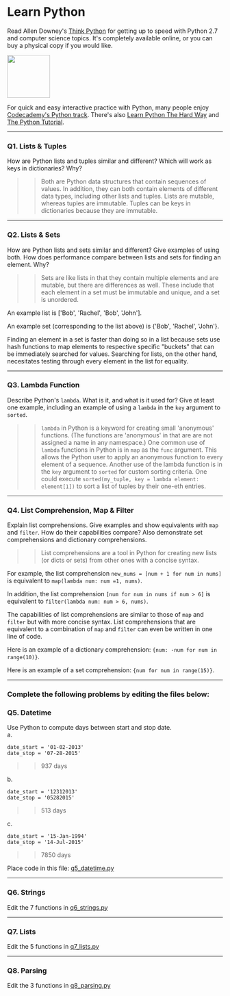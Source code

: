 # Learn Python

Read Allen Downey's [Think Python](http://www.greenteapress.com/thinkpython/) for getting up to speed with Python 2.7 and computer science topics. It's completely available online, or you can buy a physical copy if you would like.

<a href="http://www.greenteapress.com/thinkpython/"><img src="img/think_python.png" style="width: 100px;" target="_blank"></a>

For quick and easy interactive practice with Python, many people enjoy [Codecademy's Python track](http://www.codecademy.com/en/tracks/python). There's also [Learn Python The Hard Way](http://learnpythonthehardway.org/book/) and [The Python Tutorial](https://docs.python.org/2/tutorial/).

---

### Q1. Lists &amp; Tuples

How are Python lists and tuples similar and different? Which will work as keys in dictionaries? Why?

>> Both are Python data structures that contain sequences of values. In addition, they can both contain elements of different data types, including other lists and tuples. Lists are mutable, whereas tuples are immutable. Tuples can be keys in dictionaries because they are immutable.

---

### Q2. Lists &amp; Sets

How are Python lists and sets similar and different? Give examples of using both. How does performance compare between lists and sets for finding an element. Why?

>> Sets are like lists in that they contain multiple elements and are mutable, but there are differences as well. These include that each element in a set must be immutable and unique, and a set is unordered.

An example list is ['Bob', 'Rachel', 'Bob', 'John'].

An example set (corresponding to the list above) is {'Bob', 'Rachel', 'John'}.

Finding an element in a set is faster than doing so in a list because sets use hash functions to map elements to respective specific "buckets" that can be immediately searched for values. Searching for lists, on the other hand, necesitates testing through every element in the list for equality.

---

### Q3. Lambda Function

Describe Python's `lambda`. What is it, and what is it used for? Give at least one example, including an example of using a `lambda` in the `key` argument to `sorted`.

>> `lambda` in Python is a keyword for creating small 'anonymous' functions. (The functions are 'anonymous' in that are are not assigned a name in any namespace.) One common use of `lambda` functions in Python is in `map` as the `func` argument. This allows the Python user to apply an anonymous function to every element of a sequence. Another use of the lambda function is in the `key` argument to `sorted` for custom sorting criteria. One could execute `sorted(my_tuple, key = lambda element: element[1])` to sort a list of tuples by their one-eth entries. 

---

### Q4. List Comprehension, Map &amp; Filter

Explain list comprehensions. Give examples and show equivalents with `map` and `filter`. How do their capabilities compare? Also demonstrate set comprehensions and dictionary comprehensions.

>> List comprehensions are a tool in Python for creating new lists (or dicts or sets) from other ones with a concise syntax.

For example, the list comprehension `new_nums = [num + 1 for num in nums]` is equivalent to `map(lambda num: num =1, nums)`.

In addition, the list comprehension `[num for num in nums if num > 6]` is equivalent to `filter(lambda num: num > 6, nums)`. 

The capabilities of list comprehensions are similar to those of `map` and `filter` but with more concise syntax. List comprehensions that are equivalent to a combination of `map` and `filter` can even be written in one line of code.

Here is an example of a dictionary comprehension: `{num: -num for num in range(10)}`.

Here is an example of a set comprehension: `{num for num in range(15)}`.

---

### Complete the following problems by editing the files below:

### Q5. Datetime
Use Python to compute days between start and stop date.   
a.  

```
date_start = '01-02-2013'    
date_stop = '07-28-2015'
```

>> 937 days 

b.  
```
date_start = '12312013'  
date_stop = '05282015'  
```

>> 513 days 

c.  
```
date_start = '15-Jan-1994'      
date_stop = '14-Jul-2015'  
```

>> 7850 days 

Place code in this file: [q5_datetime.py](python/q5_datetime.py)

---

### Q6. Strings
Edit the 7 functions in [q6_strings.py](python/q6_strings.py)

---

### Q7. Lists
Edit the 5 functions in [q7_lists.py](python/q7_lists.py)

---

### Q8. Parsing
Edit the 3 functions in [q8_parsing.py](python/q8_parsing.py)





